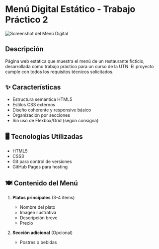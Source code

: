 # Menú Digital Estático - Trabajo Práctico 2

![Screenshot del Menú Digital]()

## Descripción
Página web estática que muestra el menú de un restaurante ficticio, desarrollada como trabajo práctico para un curso de la UTN. El proyecto cumple con todos los requisitos técnicos solicitados.

## ✨ Características
- Estructura semántica HTML5
- Estilos CSS externos
- Diseño coherente y responsive básico
- Organización por secciones
- Sin uso de Flexbox/Grid (según consigna)

## 🖥️ Tecnologías Utilizadas
- HTML5
- CSS3
- Git para control de versiones
- GitHub Pages para hosting

## 🍽️ Contenido del Menú
1. **Platos principales** (3-4 ítems)
   - Nombre del plato
   - Imagen ilustrativa
   - Descripción breve
   - Precio

2. **Sección adicional** (Opcional)
   - Postres o bebidas